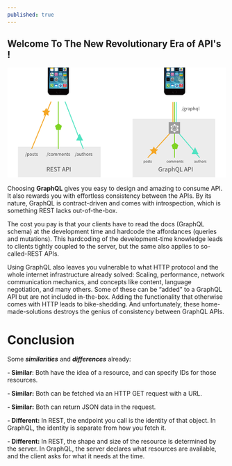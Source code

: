 ```yaml
---
published: true
---
```

## Welcome To The New Revolutionary Era of API's !

![Image 2.png](https://github.com/Knlsharma/blog/blob/gh-pages/_posts/1_qpyJSVVPkd5c6ItMmivnYg.png)

Choosing **GraphQL** gives you easy to design and amazing to consume API. It also rewards you with effortless consistency between the APIs. By its nature, GraphQL is contract-driven and comes with introspection, which is something REST lacks out-of-the-box.

The cost you pay is that your clients have to read the docs (GraphQL schema) at the development time and hardcode the affordances (queries and mutations). This hardcoding of the development-time knowledge leads to clients tightly coupled to the server, but the same also applies to so-called-REST APIs.

Using GraphQL also leaves you vulnerable to what HTTP protocol and the whole internet infrastructure already solved: Scaling, performance, network communication mechanics, and concepts like content, language negotiation, and many others. Some of these can be “added” to a GraphQL API but are not included in-the-box. Adding the functionality that otherwise comes with HTTP leads to bike-shedding. And unfortunately, these home-made-solutions destroys the genius of consistency between GraphQL APIs.

# Conclusion
 Some **_similarities_** and **_differences_** already:
 
**- Similar**: Both have the idea of a resource, and can specify IDs for those resources.

**- Similar:** Both can be fetched via an HTTP GET request with a URL.

**- Similar:** Both can return JSON data in the request.

**- Different:** In REST, the endpoint you call is the identity of that object. In GraphQL, the identity is separate from how you fetch it.

**- Different:** In REST, the shape and size of the resource is determined by the server. In GraphQL, the server declares what resources are available, and the client asks for what it needs at the time. 



